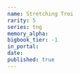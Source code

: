 ```yaml
---
name: Stretching Troi
rarity: 5
series: tng
memory_alpha:
bigbook_tier: -1
in_portal:
date:
published: true
---
```



